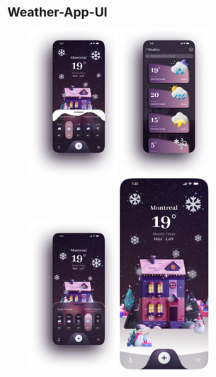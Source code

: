 # Weather-App-UI
<p align="center">
  <img src="https://github.com/NoushinTasnim/Weather-App-UI/blob/main/iPhone%2013%20Pro%20Max%20-%201.png" width="200"/>
  
  <img src="https://github.com/NoushinTasnim/Weather-App-UI/blob/main/iPhone%2013%20Pro%20Max%20-%202.png" width="200"/>

  <img src="https://github.com/NoushinTasnim/Weather-App-UI/blob/main/iPhone%2013%20Pro%20Max%20-%203.png" width="200"/>

  <img src="https://github.com/NoushinTasnim/Weather-App-UI/blob/main/iPhone%2013%20Pro%20Max%20-%204.png" width="200"/>

</p>
